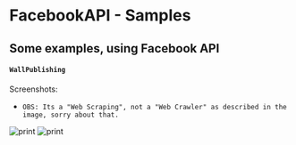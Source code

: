 # FacebookAPI - Samples

## Some examples, using Facebook API

#### `WallPublishing`


Screenshots:


* `OBS: Its a "Web Scraping", not a "Web Crawler" as described in the image, sorry about that.`

![print](https://cloud.githubusercontent.com/assets/6937186/11912936/4833b1e2-a63a-11e5-924d-9ff4d1d41f2a.png)
![print](https://cloud.githubusercontent.com/assets/6937186/11912932/37c9783c-a63a-11e5-9f4f-16251e264383.png)
